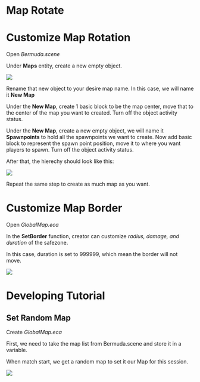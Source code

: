 # Map Rotate

# Customize Map Rotation

Open *Bermuda.scene*

Under **Maps** entity, create a new empty object.

<img src="https://dl.dir.freefiremobile.com/common/OB46/CSH/OfficialWeb/Template/1-FFA/maps.png">

Rename that new object to your desire map name. In this case, we will name it **New Map**

Under the **New Map**, create 1 basic block to be the map center, move that to the center of the map you want to created. Turn off the object activity status.

Under the **New Map**, create a new empty object, we will name it **Spawnpoints** to hold all the spawnpoints we want to create. Now add basic block to represent the spawn point position, move it to where you want players to spawn. Turn off the object activity status.

After that, the hierechy should look like this:

<img src="https://dl.dir.freefiremobile.com/common/OB46/CSH/OfficialWeb/Template/1-FFA/hierechy.png">

Repeat the same step to create as much map as you want.

# Customize Map Border
Open *GlobalMap.eca*

In the **SetBorder** function, creator can customize *radius, damage, and duration* of the safezone.

In this case, duration is set to 999999, which mean the border will not move.

<img src="https://dl.dir.freefiremobile.com/common/OB46/CSH/OfficialWeb/Template/1-FFA/border.png">

# Developing Tutorial
## Set Random Map
Create *GlobalMap.eca*

First, we need to take the map list from Bermuda.scene and store it in a variable. 

When match start, we get a random map to set it our Map for this session.

<img src="https://dl.dir.freefiremobile.com/common/OB46/CSH/OfficialWeb/Template/1-FFA/set-random-map.png">
